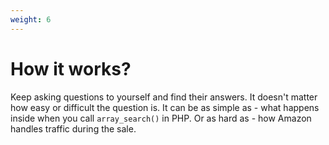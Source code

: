 ```yaml
---
weight: 6
---
```


# How it works?

Keep asking questions to yourself and find their answers. It doesn't matter how easy or difficult the question is. It can be as simple as - what happens inside when you call `array_search()` in PHP. Or as hard as - how Amazon handles traffic during the sale.
